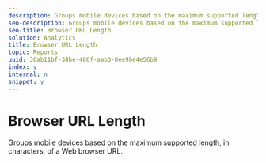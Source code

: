 ```yaml
---
description: Groups mobile devices based on the maximum supported length, in characters, of a Web browser URL.
seo-description: Groups mobile devices based on the maximum supported length, in characters, of a Web browser URL.
seo-title: Browser URL Length
solution: Analytics
title: Browser URL Length
topic: Reports
uuid: 30ab11bf-34be-486f-aab3-0ee9be4e56b9
index: y
internal: n
snippet: y
---
```


# Browser URL Length

Groups mobile devices based on the maximum supported length, in characters, of a Web browser URL.

